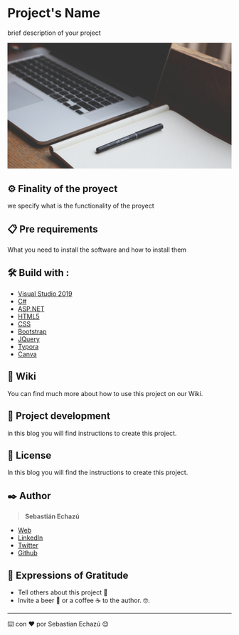 # Project's Name

brief description of your project

![mini](mini.png)



## ⚙️ Finality of the proyect

we specify what is the functionality of the proyect



## 📋 Pre requirements

What you need to install the software and how to install them



## 🛠️ Build with :


* [Visual Studio 2019](https://visualstudio.microsoft.com/es/vs/) 
* [C#](https://docs.microsoft.com/es-es/dotnet/csharp/tour-of-csharp/) 
* [ASP.NET](https://docs.microsoft.com/en-us/aspnet/core/?view=aspnetcore-5.0&source=docs)
* [HTML5](https://developer.mozilla.org/es/docs/HTML/HTML5) 
* [CSS](https://developer.mozilla.org/es/docs/Web/CSS)
* [Bootstrap](https://getbootstrap.com/) 
* [JQuery](https://jquery.com/) 
* [Typora](https://www.typora.io/) 
* [Canva](https://www.canva.com/)



## 📖 Wiki 

You can find much more about how to use this project on our Wiki.



## 🔧 Project development 

in this blog you will find instructions to create this project.



## 📄 License

In this blog you will find the instructions to create this project.



## ✒️ Author

> **Sebastián Echazú** 

* [Web](https://sebastianechazu.com/)
* [LinkedIn](https://www.linkedin.com/in/sebastian-echazu/)
* [Twitter](https://twitter.com/sebasechazu)
* [Github](https://github.com/SebastianEchazu)



## 🎁 Expressions of Gratitude 

* Tell others about this project 📢
* Invite a beer 🍺 or a coffee ☕ to the author.  🤓. 

---
⌨️ con ❤️ por Sebastian Echazú 😊

